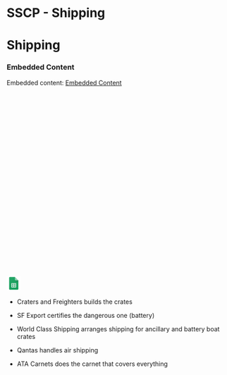 # SSCP - Shipping

# Shipping

[](https://docs.google.com/spreadsheets/d/1J5fSGijqJ_CWW2FTGH39P0tBVbPG4sV7P1HxMn9AVaU/edit)

### Embedded Content

Embedded content: [Embedded Content]()

<iframe width="100%" height="400" src="" frameborder="0"></iframe>

![](../../../../assets/sheets_32dp.png)

- Craters and Freighters builds the crates

- SF Export certifies the dangerous one (battery)

- World Class Shipping arranges shipping for ancillary and battery boat crates

- Qantas handles air shipping

- ATA Carnets does the carnet that covers everything


